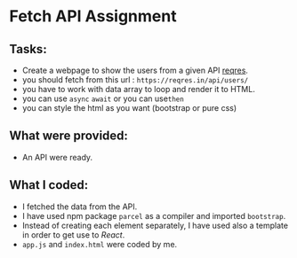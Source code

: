 # Fetch API Assignment

## Tasks:

- Create a webpage to show the users from a given API [reqres](https://reqres.in/).
- you should fetch from this url : `https://reqres.in/api/users/`
- you have to work with data array to loop and render it to HTML.
- you can use `async` `await` or you can use`then`
- you can style the html as you want (bootstrap or pure css)

## What were provided:

- An API were ready.

## What I coded:

- I fetched the data from the API.
- I have used npm package `parcel` as a compiler and imported `bootstrap`.
- Instead of creating each element separately, I have used also a template in order to get use to _React_.
- `app.js` and `index.html` were coded by me.
